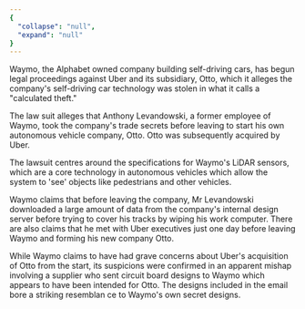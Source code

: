 ```yaml
---
{
  "collapse": "null",
  "expand": "null"
}
---
```


Waymo, the Alphabet owned company building self-driving cars, has begun legal proceedings against Uber and its subsidiary, Otto, which it alleges the company's self-driving car technology was stolen in what it calls a "calculated theft."

The law suit alleges that Anthony Levandowski, a former employee of Waymo, took the company's trade secrets before leaving to start his own autonomous vehicle company, Otto. Otto was subsequently acquired by Uber.

The lawsuit centres around the specifications for Waymo's LiDAR sensors, which are a core technology in autonomous vehicles which allow the system to 'see' objects like pedestrians and other vehicles.

Waymo claims that before leaving the company, Mr Levandowski downloaded a large amount of data from the company's internal design server before trying to cover his tracks by wiping his work computer. There are also claims that he met with Uber executives just one day before leaving Waymo and forming his new company Otto.

While Waymo claims to have had grave concerns about Uber's acquisition of Otto from the start, its suspicions were confirmed in an apparent mishap involving a supplier who sent circuit board designs to Waymo which appears to have been intended for Otto. The designs included in the email bore a striking resemblan ce to Waymo's own secret designs.
